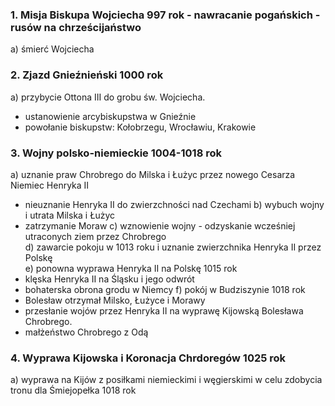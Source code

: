 ### 1. Misja Biskupa Wojciecha 997 rok - nawracanie pogańskich -rusów na chrześcijaństwo
a) śmierć Wojciecha
### 2. Zjazd Gnieźnieński 1000 rok
a) przybycie Ottona III do grobu św. Wojciecha.
- ustanowienie arcybiskupstwa w Gnieźnie
- powołanie biskupstw: Kołobrzegu, Wrocławiu, Krakowie
### 3. Wojny polsko-niemieckie 1004-1018 rok
a) uznanie praw Chrobrego do Milska i Łużyc przez nowego Cesarza Niemiec Henryka II
- nieuznanie Henryka II do zwierzchności nad Czechami
b) wybuch wojny i utrata Milska i Łużyc
- zatrzymanie Moraw
c) wznowienie wojny - odzyskanie wcześniej utraconych ziem przez Chrobrego  
d) zawarcie pokoju w 1013 roku i uznanie zwierzchnika Henryka II przez Polskę  
e) ponowna wyprawa Henryka II na Polskę 1015 rok
- klęska Henryka II na Śląsku i jego odwrót
- bohaterska obrona grodu w Niemcy
f) pokój w Budziszynie 1018 rok
- Bolesław otrzymał Milsko, Łużyce i Morawy
- przesłanie wojów przez Henryka II na wyprawę Kijowską Bolesława Chrobrego.
- małżeństwo Chrobrego z Odą
### 4. Wyprawa Kijowska i Koronacja Chrdoregów 1025 rok
a) wyprawa na Kijów z posiłkami niemieckimi i węgierskimi w celu zdobycia tronu dla Śmiejopełka 1018 rok

